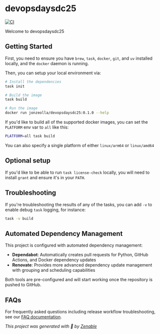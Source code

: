 # devopsdaysdc25

[![CI](https://github.com/jonzeolla/devopsdaysdc25/actions/workflows/commit.yml/badge.svg)](https://github.com/jonzeolla/devopsdaysdc25/actions/workflows/commit.yml)

Welcome to devopsdaysdc25

## Getting Started

First, you need to ensure you have `brew`, `task`, `docker`, `git`, and `uv` installed locally, and the `docker` daemon is running.

Then, you can setup your local environment via:

```bash
# Install the dependencies
task init

# Build the image
task build

# Run the image
docker run jonzeolla/devopsdaysdc25:0.1.0 --help
```

If you'd like to build all of the supported docker images, you can set the `PLATFORM` env var to `all` like this:

```bash
PLATFORM=all task build
```

You can also specify a single platform of either `linux/arm64` or `linux/amd64`

## Optional setup

If you'd like to be able to run `task license-check` locally, you will need to install `grant` and ensure it's in your `PATH`.

## Troubleshooting

If you're troubleshooting the results of any of the tasks, you can add `-v` to enable debug `task` logging, for instance:

```bash
task -v build
```

## Automated Dependency Management

This project is configured with automated dependency management:

- **Dependabot**: Automatically creates pull requests for Python, GitHub Actions, and Docker dependency updates
- **Renovate**: Provides more advanced dependency update management with grouping and scheduling capabilities

Both tools are pre-configured and will start working once the repository is pushed to GitHub.

## FAQs

For frequently asked questions including release workflow troubleshooting, see our [FAQ documentation](./FAQ.md).

_This project was generated with 🤟 by [Zenable](https://zenable.io)_
